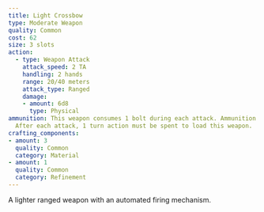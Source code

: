 ```yaml
---
title: Light Crossbow
type: Moderate Weapon
quality: Common
cost: 62
size: 3 slots
action:
  - type: Weapon Attack
    attack_speed: 2 TA
    handling: 2 hands
    range: 20/40 meters
    attack_type: Ranged 
    damage:
    - amount: 6d8
      type: Physical
ammunition: This weapon consumes 1 bolt during each attack. Ammunition used this way must be equipped on the user's back or waist slot.
  After each attack, 1 turn action must be spent to load this weapon.
crafting_components:
- amount: 3
  quality: Common
  category: Material
- amount: 1
  quality: Common
  category: Refinement
---
```

A lighter ranged weapon with an automated firing mechanism.